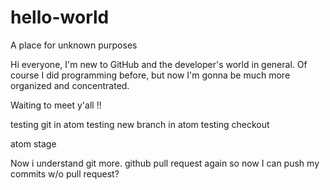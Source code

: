 # hello-world
A place for unknown purposes

Hi everyone,
I'm new to GitHub and the developer's world in general. Of course I did programming before, but now I'm gonna be much more organized and concentrated.

Waiting to meet y'all !!

testing git in atom
testing new branch in atom
testing checkout

atom stage

Now i understand git more.
github pull request again
so now I can push my commits w/o pull request?
